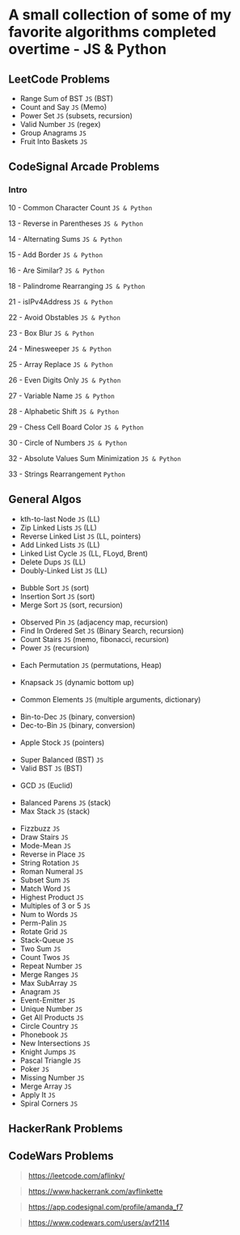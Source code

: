 # A small collection of some of my favorite algorithms completed overtime - JS &amp; Python

## LeetCode Problems
- Range Sum of BST `JS` (BST)
- Count and Say `JS` (Memo)
- Power Set `JS` (subsets, recursion)
- Valid Number `JS` (regex)
- Group Anagrams `JS`
- Fruit Into Baskets `JS`

## CodeSignal Arcade Problems
### Intro
10 -  Common Character Count `JS & Python`

13 -  Reverse in Parentheses `JS & Python`

14 -  Alternating Sums `JS & Python`

15 -  Add Border `JS & Python`

16 -  Are Similar? `JS & Python`

18 -  Palindrome Rearranging `JS & Python`

21 -  isIPv4Address `JS & Python`

22 -  Avoid Obstables `JS & Python`

23 -  Box Blur `JS & Python`

24 -  Minesweeper `JS & Python`

25 -  Array Replace `JS & Python`

26 -  Even Digits Only `JS & Python`

27 -  Variable Name `JS & Python`

28 -  Alphabetic Shift `JS & Python`

29 -  Chess Cell Board Color `JS & Python`

30 -  Circle of Numbers `JS & Python`

32 -  Absolute Values Sum Minimization `JS & Python`

33 -  Strings Rearrangement `Python`

## General Algos
- kth-to-last Node `JS` (LL)
- Zip Linked Lists `JS` (LL)
- Reverse Linked List `JS` (LL, pointers)
- Add Linked Lists `JS` (LL)
- Linked List Cycle `JS` (LL, FLoyd, Brent)
- Delete Dups `JS` (LL)
- Doubly-Linked List `JS` (LL)
<br/><br/>
- Bubble Sort `JS` (sort)
- Insertion Sort `JS` (sort)
- Merge Sort `JS` (sort, recursion)
<br/><br/>
- Observed Pin `JS` (adjacency map, recursion)
- Find In Ordered Set `JS` (Binary Search, recursion)
- Count Stairs `JS` (memo, fibonacci, recursion)
- Power `JS` (recursion)
<br/><br/>
- Each Permutation `JS` (permutations, Heap)
<br/><br/>
- Knapsack `JS` (dynamic bottom up)
<br/><br/>
- Common Elements `JS` (multiple arguments, dictionary)
<br/><br/>
- Bin-to-Dec `JS` (binary, conversion)
- Dec-to-Bin `JS` (binary, conversion)
<br/><br/>
- Apple Stock `JS` (pointers)
<br/><br/>
- Super Balanced (BST) `JS`
- Valid BST `JS` (BST)
<br/><br/>
- GCD `JS` (Euclid)
<br/><br/>
- Balanced Parens `JS` (stack)
- Max Stack `JS` (stack)
<br/><br/>
- Fizzbuzz `JS`
- Draw Stairs `JS`
- Mode-Mean `JS`
- Reverse in Place `JS`
- String Rotation `JS`
- Roman Numeral `JS`
- Subset Sum `JS`
- Match Word `JS`
- Highest Product `JS`
- Multiples of 3 or 5 `JS`
- Num to Words `JS`
- Perm-Palin `JS`
- Rotate Grid `JS`
- Stack-Queue `JS`
- Two Sum `JS`
- Count Twos `JS`
- Repeat Number `JS`
- Merge Ranges `JS`
- Max SubArray `JS`
- Anagram `JS`
- Event-Emitter `JS`
- Unique Number `JS`
- Get All Products `JS`
- Circle Country `JS`
- Phonebook `JS`
- New Intersections `JS`
- Knight Jumps `JS`
- Pascal Triangle `JS`
- Poker `JS`
- Missing Number `JS`
- Merge Array `JS`
- Apply It `JS`
- Spiral Corners `JS`


## HackerRank Problems

## CodeWars Problems

> https://leetcode.com/aflinky/

> https://www.hackerrank.com/avflinkette

> https://app.codesignal.com/profile/amanda_f7

> https://www.codewars.com/users/avf2114
